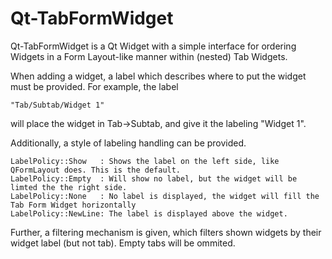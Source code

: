 # Qt-TabFormWidget

Qt-TabFormWidget is a Qt Widget with a simple interface for ordering Widgets in a Form Layout-like manner within (nested) Tab Widgets.

When adding a widget, a label which describes where to put the widget must be provided. For example, the label
```
"Tab/Subtab/Widget 1"
```
will place the widget in Tab->Subtab, and give it the labeling "Widget 1".

Additionally, a style of labeling handling can be provided.
```
LabelPolicy::Show   : Shows the label on the left side, like QFormLayout does. This is the default.
LabelPolicy::Empty  : Will show no label, but the widget will be limted the the right side.
LabelPolicy::None   : No label is displayed, the widget will fill the Tab Form Widget horizontally
LabelPolicy::NewLine: The label is displayed above the widget.
```

Further, a filtering mechanism is given, which filters shown widgets by their widget label (but not tab). Empty tabs will be ommited.
